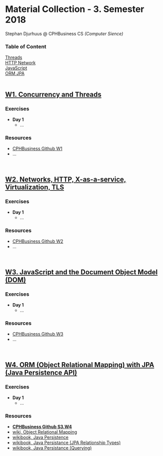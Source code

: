 <link rel="stylesheet" href="https://cdnjs.cloudflare.com/ajax/libs/font-awesome/4.7.0/css/font-awesome.min.css">

# Material Collection - 3. Semester 2018
Stephan Djurhuus @ CPHBusiness CS *(Computer Sience)*
<div class="sidebar">
    <h3 id="sb-title">Table of Content</h3>
    <a class="toc-ref" href="#w1-concurrency-and-threads">Threads</a><br>
    <a class="toc-ref" href="#w2-networks-http-x-as-a-service-virtualization-tls">HTTP Network</a><br>
    <a class="toc-ref" href="#w3-javascript-and-the-document-object-model-dom">JavaScript</a><br>
    <a class="toc-ref" href="#w4-orm-object-relational-mapping-with-jpa-java-persistence-api">ORM JPA</a><br>
    <div id="sidebar-bars"><i class="fa fa-bars"></i></div>
</div>

<div class="break"><br></div>
 
## [W1. **Concurrency and Threads**](subjects/w1-threads.md)

### Exercises
* **Day 1**
  * ...

### Resources
* [CPHBusiness Github W1](https://github.com/Cphdat3sem2018f/week1-threads)
* ...

<div class="break"><br></div>

## [W2. **Networks, HTTP, X-as-a-service, Virtualization, TLS**](subjects/w2-http-network.md)

### Exercises
* **Day 1**
  * ...

### Resources
* [CPHBusiness Github W2](https://github.com/Cphdat3sem2018f/week2-Net-Http-TLS)
* ...

<div class="break"><br></div>
 
## [W3. **JavaScript and the Document Object Model (DOM)**](subjects/w3-java-script.md)

### Exercises
* **Day 1**
  * ...

### Resources
* [CPHBusiness Github W3](https://github.com/Cphdat3sem2018f/week3-javascript)
* ...

<div class="break"><br></div>
 
## [W4. **ORM (Object Relational Mapping) with JPA (Java Persistence API)**](subjects/w4-orm-jpa.md)

### Exercises
* **Day 1**
  * ...

### Resources
* [**CPHBusiness Github S3.W4**](https://github.com/Cphdat3sem2018f/week4-ORM-JPA)
* [wiki, Object Relational Mapping](https://en.wikipedia.org/wiki/Object-relational_mapping)
* [wikibook, Java Persistence](https://en.wikibooks.org/wiki/Java_Persistence)
* [wikibook, Java Persistance (JPA Relationship Types)](https://en.wikibooks.org/wiki/Java_Persistence/Relationships#JPA_Relationship_Types)
* [wikibook, Java Persistance (Querying)](https://en.wikibooks.org/wiki/Java_Persistence/Querying)

